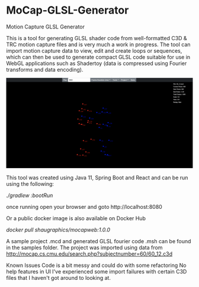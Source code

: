 # MoCap-GLSL-Generator
Motion Capture GLSL Generator

This is a tool for generating GLSL shader code from well-formatted C3D & TRC motion capture files and is very much 
a work in progress. The tool can import motion capture data to view, edit and create loops or sequences, which 
can then be used to generate compact GLSL code suitable for use in 
WebGL applications such as Shadertoy (data is compressed using Fourier transforms and data encoding).  

![mocap-screenshot](mocap-screenshot.png)

This tool was created using Java 11, Spring Boot and React and can be run using the following:

*./gradlew :bootRun*

once running open your browser and goto http://localhost:8080

Or a public docker image is also available on Docker Hub

*docker pull shaugraphics/mocapweb:1.0.0*

A sample project .mcd and generated GLSL fourier code .msh can be found in the samples folder. 
The project was imported using data from http://mocap.cs.cmu.edu/search.php?subjectnumber=60/60_12.c3d

Known Issues
Code is a bit messy and could do with some refactoring
No help features in UI
I've experienced some import failures with certain C3D files that I haven't got around to looking at.





